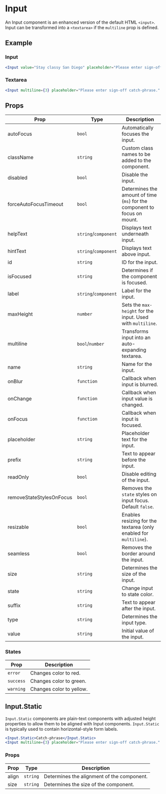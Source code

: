 # Input

An Input component is an enhanced version of the default HTML `<input>`. Input can be transformed into a `<textarea>` if the `multiline` prop is defined.


## Example

### Input

```jsx
<Input value="Stay classy San Diego" placeholder="Please enter sign-off catch-phrase" autoFocus />
```

### Textarea

```jsx
<Input multiline={3} placeholder="Please enter sign-off catch-phrase." autoFocus />
```


## Props

| Prop | Type | Description |
| --- | --- | --- |
| autoFocus | `bool` | Automatically focuses the input. |
| className | `string` | Custom class names to be added to the component. |
| disabled | `bool` | Disable the input. |
| forceAutoFocusTimeout | `bool` | Determines the amount of time (`ms`) for the component to focus on mount. |
| helpText | `string`/`component` | Displays text underneath input. |
| hintText | `string`/`component` | Displays text above input. |
| id | `string` | ID for the input. |
| isFocused | `string` | Determines if the component is focused. |
| label | `string`/`component` | Label for the input. |
| maxHeight | `number` | Sets the `max-height` for the input. Used with `multiline`. |
| multiline | `bool`/`number` | Transforms input into an auto-expanding textarea. |
| name | `string` | Name for the input. |
| onBlur | `function` | Callback when input is blurred. |
| onChange | `function` | Callback when input value is changed. |
| onFocus | `function` | Callback when input is focused. |
| placeholder | `string` | Placeholder text for the input. |
| prefix | `string` | Text to appear before the input. |
| readOnly | `bool` | Disable editing of the input. |
| removeStateStylesOnFocus | `bool` | Removes the `state` styles on input focus. Default `false`. |
| resizable | `bool` | Enables resizing for the textarea (only enabled for `multiline`). |
| seamless | `bool` | Removes the border around the input. |
| size | `string` | Determines the size of the input. |
| state | `string` | Change input to state color. |
| suffix | `string` | Text to appear after the input. |
| type | `string` | Determines the input type. |
| value | `string` | Initial value of the input. |


### States

| Prop | Description |
| --- | --- |
| `error` | Changes color to red. |
| `success` | Changes color to green. |
| `warning` | Changes color to yellow. |



## Input.Static

`Input.Static` components are plain-text components with adjusted height properties to allow them to be aligned with Input components. `Input.Static` is typically used to contain horizontal-style form labels.

```jsx
<Input.Static>Catch-phrase</Input.Static>
<Input multiline={3} placeholder="Please enter sign-off catch-phrase." autoFocus />
```

### Props

| Prop | Type | Description |
| --- | --- | --- |
| align | `string` | Determines the alignment of the component. |
| size | `string` | Determines the size of the component. |
